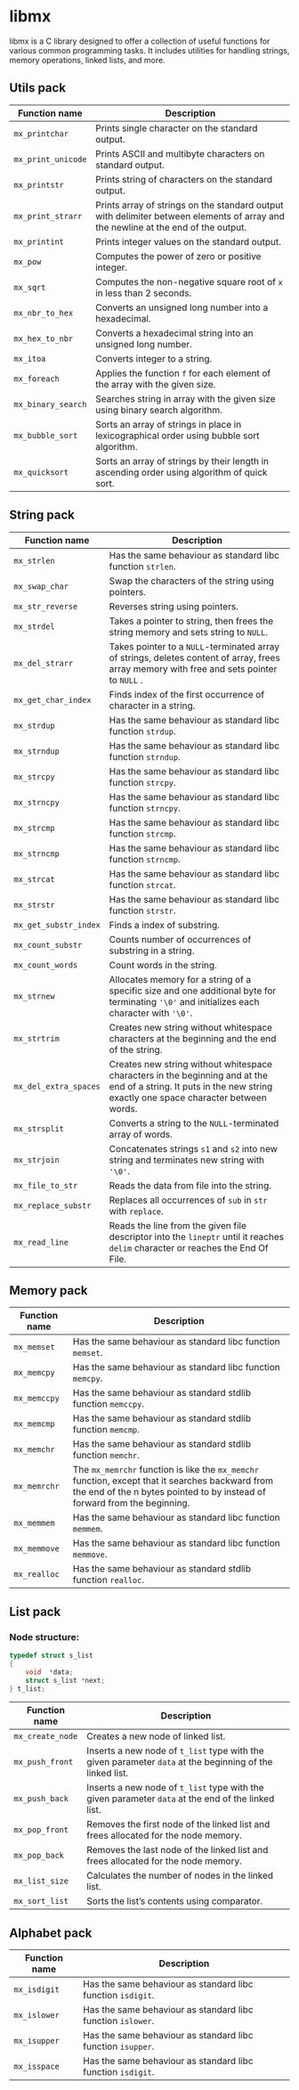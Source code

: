 # libmx
libmx is a C library designed to offer a collection of useful functions for various common programming tasks. It includes utilities for handling strings, memory operations, linked lists, and more.

## Utils pack

|Function name|Description|
|-------------|----------------------------------------------------|
|```mx_printchar```|Prints single character on the standard output.|
|```mx_print_unicode```|Prints ASCII and multibyte characters on standard output.|
|```mx_printstr```|Prints string of characters on the standard output.|
|```mx_print_strarr```|Prints array of strings on the standard output with delimiter between elements of array and the newline at the end of the output.|
|```mx_printint```|Prints integer values on the standard output.|
|```mx_pow```|Computes the power of zero or positive integer.|
|```mx_sqrt```|Computes the non-negative square root of ```x``` in less than 2 seconds.|
|```mx_nbr_to_hex```|Converts an unsigned long number into a hexadecimal.|
|```mx_hex_to_nbr```|Converts a hexadecimal string into an unsigned long number.|
|```mx_itoa```|Converts integer to a string.|
|```mx_foreach```|Applies the function ```f``` for each element of the array with the given size.|
|```mx_binary_search```|Searches string in array with the given size using binary search algorithm.|
|```mx_bubble_sort```|Sorts an array of strings in place in lexicographical order using bubble sort algorithm.|
|```mx_quicksort```|Sorts an array of strings by their length in ascending order using algorithm of quick sort.|

## String pack

|Function name|Description|
|-------------|----------------------------------------------------------------|
|```mx_strlen```|Has the same behaviour as standard libc function ```strlen```.|
|```mx_swap_char```|Swap the characters of the string using pointers.|
|```mx_str_reverse```|Reverses string using pointers.|
|```mx_strdel```|Takes a pointer to string, then frees the string memory and sets string to ```NULL```.|
|```mx_del_strarr```|Takes pointer to a ```NULL```-terminated array of strings, deletes content of array, frees array memory with free and sets pointer to ```NULL``` .|
|```mx_get_char_index```|Finds index of the first occurrence of character in a string.|
|```mx_strdup```|Has the same behaviour as standard libc function ```strdup```.|
|```mx_strndup```|Has the same behaviour as standard libc function ```strndup```.|
|```mx_strcpy```|Has the same behaviour as standard libc function ```strcpy```.|
|```mx_strncpy```|Has the same behaviour as standard libc function ```strncpy```.|
|```mx_strcmp```|Has the same behaviour as standard libc function ```strcmp```.|
|```mx_strncmp```|Has the same behaviour as standard libc function ```strncmp```.|
|```mx_strcat```|Has the same behaviour as standard libc function ```strcat```.|
|```mx_strstr```|Has the same behaviour as standard libc function ```strstr```.|
|```mx_get_substr_index```|Finds a index of substring.|
|```mx_count_substr```|Counts number of occurrences of substring in a string.|
|```mx_count_words```|Count words in the string.|
|```mx_strnew```|Allocates memory for a string of a specific size and one additional byte for terminating ```'\0'``` and initializes each character with ```'\0'```.|
|```mx_strtrim```|Creates new string without whitespace characters at the beginning and the end of the string.|
|```mx_del_extra_spaces```|Creates new string without whitespace characters in the beginning and at the end of a string. It puts in the new string exactly one space character between words.|
|```mx_strsplit```|Converts a string to the ```NULL```-terminated array of words.|
|```mx_strjoin```|Concatenates strings ```s1``` and ```s2``` into new string and terminates new string with ```'\0'```.|
|```mx_file_to_str```|Reads the data from file into the string.|
|```mx_replace_substr```|Replaces all occurrences of ```sub``` in ```str``` with ```replace```.|
|```mx_read_line```|Reads the line from the given file descriptor into the ```lineptr``` until it reaches ```delim``` character or reaches the End Of File.|

## Memory pack

|Function name|Description|
|-------------|----------------------------------------------------------------|
|```mx_memset```|Has the same behaviour as standard libc function ```memset```.|
|```mx_memcpy```|Has the same behaviour as standard libc function ```memcpy```.|
|```mx_memccpy```|Has the same behaviour as standard stdlib function ```memccpy```.|
|```mx_memcmp```|Has the same behaviour as standard stdlib function ```memcmp```.|
|```mx_memchr```|Has the same behaviour as standard stdlib function ```memchr```.|
|```mx_memrchr```|The ```mx_memrchr``` function is like the ```mx_memchr``` function, except that it searches backward from the end of the n bytes pointed to by instead of forward from the beginning.|
|```mx_memmem```|Has the same behaviour as standard libc function ```memmem```.|
|```mx_memmove```|Has the same behaviour as standard libc function ```memmove```.|
|```mx_realloc```|Has the same behaviour as standard stdlib function ```realloc```.|

## List pack

### Node structure:
```C
typedef struct s_list
{
    void  *data;
    struct s_list *next;
} t_list;
```

|Function name|Description|
|-------------|-----------------------------------------|
|```mx_create_node```|Creates a new node of linked list.|
|```mx_push_front```|Inserts a new node of ```t_list``` type with the given parameter ```data``` at the beginning of the linked list.|
|```mx_push_back```|Inserts a new node of ```t_list``` type with the given parameter ```data``` at the end of the linked list.|
|```mx_pop_front```|Removes the first node of the linked list and frees allocated for the node memory.|
|```mx_pop_back```|Removes the last node of the linked list and frees allocated for the node memory.|
|```mx_list_size```|Calculates the number of nodes in the linked list.|
|```mx_sort_list```|Sorts the list’s contents using comparator.|

## Alphabet pack
|Function name|Description|
|-------------|-----------------------------------------|
|```mx_isdigit```|Has the same behaviour as standard libc function ```isdigit```.|
|```mx_islower```|Has the same behaviour as standard libc function ```islower```.|
|```mx_isupper```|Has the same behaviour as standard libc function ```isupper```.|
|```mx_isspace```|Has the same behaviour as standard libc function ```isdigit```.|

